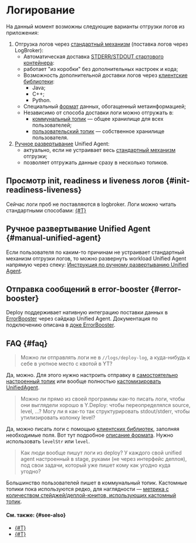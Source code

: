 # Логирование

На данный момент возможны следующие варианты отгрузки логов из приложения:

1. Отгрузка логов через [стандартный механизм](standard-mechanism.md) (поставка логов через LogBroker):
    - Автоматическая доставка [STDERR/STDOUT стартового контейнера](write.md#stdout_stderr):
    - работает "из коробки" без дополнительных настроек и кода;
    - Возможность дополнительной доставки логов через [клиентские библиотеки](write.md#libs):
      - Java;
      - C++;
      - Python.
    - Специальный [формат](format.md) данных, обогащенный метаинформацией;
    - Независимо от способа доставки логи можно отгружать в:
      - [коммунальный топик](topic.md#communal-topic) — общее хранилище для всех пользователей;
      - [пользовательский топик](topic.md#custom-topic) — собственное хранилище пользователя.
1. [Ручное развертывание](#manual-unified-agent) Unified Agent:
    - актуально, если не устраивает весь [стандартный механизм](standard-mechanism.md) отгрузки;
    - позволяет отгружать данные сразу в несколько топиков.


## Просмотр init, readiness и liveness логов {#init-readiness-liveness}

Сейчас логи проб не поставляются в logbroker. Логи можно читать стандартными способами: [{#T}](../concepts/pod/pod.md#chtenie-logov-pod_agent)

## Ручное развертывание Unified Agent {#manual-unified-agent}

Если пользователя по каким-то причинам не устраивает стандартный механизм отгрузки логов, то можно развернуть workload Unified Agent напрямую через спеку: [Инструкция по ручному развертыванию Unified Agent](https://wiki.yandex-team.ru/users/alexbogo/ua-in-deploy-instuction/).

## Отправка сообщений в error-booster {#error-booster}

Deploy поддерживает нативную интеграцию поставки данных в [ErrorBooster](https://docs.yandex-team.ru/error-booster/) через сайдкар Unified Agent.
Документация по подключению описана в [доке ErrorBooster](https://docs.yandex-team.ru/error-booster/error-how-to/#kakpodkljuchitsja).

## FAQ {#faq}

> Можно ли отправлять логи не в `//logs/deploy-log`, а куда-нибудь к себе в уютное место с квотой в YT?

Да, можно. Для этого нужно настроить отправку в [самостоятельно настроенный топик](topic.md#custom-topic) или вообще полностью [кастомизировать UnifiedAgent](https://wiki.yandex-team.ru/users/alexbogo/ua-in-deploy-instuction/).

> Можно ли прямо из своей программы как-то писать логи, чтобы они выглядели хорошо в Y.Deploy: чтобы переопределялся source, level, ...? Могу ли я как-то так структурировать stdout/stderr, чтобы утилизировать колонку level?

Да, можно писать логи с помощью [клиентских библиотек](write.md#libs), заполняя необходимые поля. Вот тут подробное [описание формата](format.md#schema). Нужно использовать `levelStr` или `level`.

> Как люди вообще пишут логи из deploy? У каждого свой unified agent настроенный в stage, руками (не через интерфейс деплоя), под свои задачи, который уже пишет кому как угодно куда угодно?

Большинство пользователей пишет в коммунальный топик. Кастомные топики пока используются редко, для наглядности — [метрика с количеством стейджей/деплой-юнитов, использующих кастомный топик](https://yasm.yandex-team.ru/panel/alexsmir3.DeployStatistics/46148019-c2bf-352a-38ea-ca7e0b0d1719/?range=604800000).

#### См. также: {#see-also}

* [{#T}](../launch/logs.md)
* [{#T}](gui.md)

